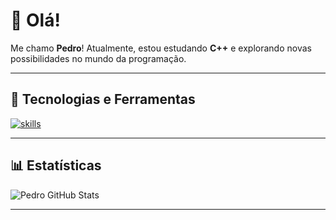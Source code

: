 # 👋 Olá!  

Me chamo **Pedro**! Atualmente, estou estudando **C++** e explorando novas possibilidades no mundo da programação.

---

## 🔧 Tecnologias e Ferramentas  
[![skills](https://skillicons.dev/icons?i=javascript,python,html,css,nodejs,mongodb,figma,discord,vscode,sublime)](https://skillicons.dev)

---

## 📊 Estatísticas  
![Pedro GitHub Stats](https://github-readme-stats.vercel.app/api?username=haxbash&theme=default&show_icons=true)

---
